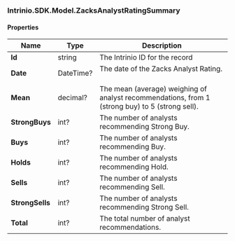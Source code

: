 [//]: # (CLASS:Intrinio.SDK.Model.ZacksAnalystRatingSummary)

[//]: # (KIND:object)

### Intrinio.SDK.Model.ZacksAnalystRatingSummary
#### Properties

[//]: # (START_DEFINITION)

Name | Type | Description
------------ | ------------- | -------------
**Id** | string | The Intrinio ID for the record &nbsp;
**Date** | DateTime? | The date of the Zacks Analyst Rating. &nbsp;
**Mean** | decimal? | The mean (average) weighing of analyst recommendations, from 1 (strong buy) to 5 (strong sell). &nbsp;
**StrongBuys** | int? | The number of analysts recommending Strong Buy. &nbsp;
**Buys** | int? | The number of analysts recommending Buy. &nbsp;
**Holds** | int? | The number of analysts recommending Hold. &nbsp;
**Sells** | int? | The number of analysts recommending Sell. &nbsp;
**StrongSells** | int? | The number of analysts recommending Strong Sell. &nbsp;
**Total** | int? | The total number of analyst recommendations. &nbsp;

[//]: # (END_DEFINITION)



